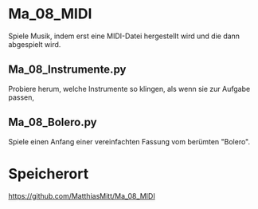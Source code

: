 Ma_08_MIDI
==========

Spiele Musik, indem erst eine MIDI-Datei hergestellt wird und
die dann abgespielt wird.

Ma_08_Instrumente.py
--------------------

Probiere herum, welche Instrumente so klingen, als wenn sie
zur Aufgabe passen,

Ma_08_Bolero.py
---------------

Spiele einen Anfang einer vereinfachten Fassung vom
berümten "Bolero".

Speicherort
===========

https://github.com/MatthiasMitt/Ma_08_MIDI
